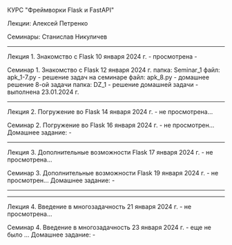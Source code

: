 КУРС "Фреймворки Flask и FastAPI"

Лекции: Алексей Петренко

Семинары: Станислав Никуличев

----------------------
Лекция 1. Знакомство с Flask
10 января 2024 г.
    - просмотрена -

Семинар 1. Знакомство с Flask
12 января 2024 г.
    папка: Seminar_1
        файл: apk_1-7.py - решение задач на семинаре
        файл: apk_8.py - домашнее решение 8-ой задачи
    папка: DZ_1
        - решение домашней задачи
        - выполнена 23.01.2024 г.

----------------------
Лекция 2. Погружение во Flask
14 января 2024 г.
    - не просмотрена...

Семинар 2. Погружение во Flask
16 января 2024 г.
    - не просмотрен...
    Домашнее задание: -

----------------------
Лекция 3. Дополнительные возможности Flask
17 января 2024 г.
    - не просмотрена...

Семинар 3. Дополнительные возможности Flask
19 января 2024 г.
    - не просмотрен...
    Домашнее задание: -

----------------------
----------------------
Лекция 4. Введение в многозадачность
21 января 2024 г.
    - не просмотрена...

Семинар 4. Введение в многозадачность
23 января 2024 г.
    - еще не было ...
    Домашнее задание: -